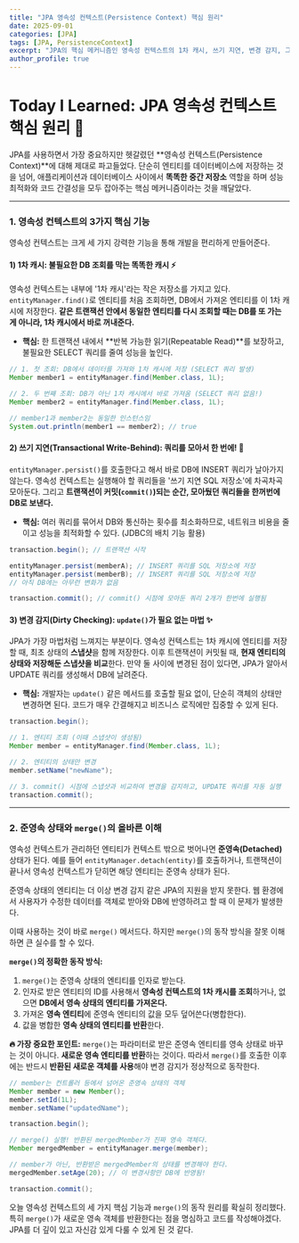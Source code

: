 ```yaml
---
title: "JPA 영속성 컨텍스트(Persistence Context) 핵심 원리"
date: 2025-09-01
categories: [JPA]
tags: [JPA, PersistenceContext]
excerpt: "JPA의 핵심 메커니즘인 영속성 컨텍스트의 1차 캐시, 쓰기 지연, 변경 감지, 그리고 준영속 상태와 merge()의 동작 원리를 정리합니다."
author_profile: true
---
```


# Today I Learned: JPA 영속성 컨텍스트 핵심 원리 📝

JPA를 사용하면서 가장 중요하지만 헷갈렸던 **영속성 컨텍스트(Persistence Context)**에 대해 제대로 파고들었다. 단순히 엔티티를 데이터베이스에 저장하는 것을 넘어, 애플리케이션과 데이터베이스 사이에서 **똑똑한 중간 저장소** 역할을 하며 성능 최적화와 코드 간결성을 모두 잡아주는 핵심 메커니즘이라는 것을 깨달았다.

---

### 1. 영속성 컨텍스트의 3가지 핵심 기능

영속성 컨텍스트는 크게 세 가지 강력한 기능을 통해 개발을 편리하게 만들어준다.

#### **1) 1차 캐시: 불필요한 DB 조회를 막는 똑똑한 캐시 ⚡️**

영속성 컨텍스트는 내부에 '1차 캐시'라는 작은 저장소를 가지고 있다. `entityManager.find()`로 엔티티를 처음 조회하면, DB에서 가져온 엔티티를 이 1차 캐시에 저장한다. **같은 트랜잭션 안에서 동일한 엔티티를 다시 조회할 때는 DB를 또 가는 게 아니라, 1차 캐시에서 바로 꺼내준다.**

- **핵심:** 한 트랜잭션 내에서 **반복 가능한 읽기(Repeatable Read)**를 보장하고, 불필요한 SELECT 쿼리를 줄여 성능을 높인다.

```java
// 1. 첫 조회: DB에서 데이터를 가져와 1차 캐시에 저장 (SELECT 쿼리 발생)
Member member1 = entityManager.find(Member.class, 1L);

// 2. 두 번째 조회: DB가 아닌 1차 캐시에서 바로 가져옴 (SELECT 쿼리 없음!)
Member member2 = entityManager.find(Member.class, 1L);

// member1과 member2는 동일한 인스턴스임
System.out.println(member1 == member2); // true
```

#### **2) 쓰기 지연(Transactional Write-Behind): 쿼리를 모아서 한 번에! 🚀**

`entityManager.persist()`를 호출한다고 해서 바로 DB에 INSERT 쿼리가 날아가지 않는다. 영속성 컨텍스트는 실행해야 할 쿼리들을 '쓰기 지연 SQL 저장소'에 차곡차곡 모아둔다. 그리고 **트랜잭션이 커밋(`commit()`)되는 순간, 모아뒀던 쿼리들을 한꺼번에 DB로 보낸다.**

- **핵심:** 여러 쿼리를 묶어서 DB와 통신하는 횟수를 최소화하므로, 네트워크 비용을 줄이고 성능을 최적화할 수 있다. (JDBC의 배치 기능 활용)

```java
transaction.begin(); // 트랜잭션 시작

entityManager.persist(memberA); // INSERT 쿼리를 SQL 저장소에 저장
entityManager.persist(memberB); // INSERT 쿼리를 SQL 저장소에 저장
// 아직 DB에는 아무런 변화가 없음

transaction.commit(); // commit() 시점에 모아둔 쿼리 2개가 한번에 실행됨
```

#### **3) 변경 감지(Dirty Checking): `update()`가 필요 없는 마법 ✨**

JPA가 가장 마법처럼 느껴지는 부분이다. 영속성 컨텍스트는 1차 캐시에 엔티티를 저장할 때, 최초 상태의 **스냅샷**을 함께 저장한다. 이후 트랜잭션이 커밋될 때, **현재 엔티티의 상태와 저장해둔 스냅샷을 비교**한다. 만약 둘 사이에 변경된 점이 있다면, JPA가 알아서 UPDATE 쿼리를 생성해서 DB에 날려준다.

- **핵심:** 개발자는 `update()` 같은 메서드를 호출할 필요 없이, 단순히 객체의 상태만 변경하면 된다. 코드가 매우 간결해지고 비즈니스 로직에만 집중할 수 있게 된다.

```java
transaction.begin();

// 1. 엔티티 조회 (이때 스냅샷이 생성됨)
Member member = entityManager.find(Member.class, 1L);

// 2. 엔티티의 상태만 변경
member.setName("newName");

// 3. commit() 시점에 스냅샷과 비교하여 변경을 감지하고, UPDATE 쿼리를 자동 실행
transaction.commit();
```

---

### 2. 준영속 상태와 `merge()`의 올바른 이해

영속성 컨텍스트가 관리하던 엔티티가 컨텍스트 밖으로 벗어나면 **준영속(Detached)** 상태가 된다. 예를 들어 `entityManager.detach(entity)`를 호출하거나, 트랜잭션이 끝나서 영속성 컨텍스트가 닫히면 해당 엔티티는 준영속 상태가 된다.

준영속 상태의 엔티티는 더 이상 변경 감지 같은 JPA의 지원을 받지 못한다. 웹 환경에서 사용자가 수정한 데이터를 객체로 받아와 DB에 반영하려고 할 때 이 문제가 발생한다.

이때 사용하는 것이 바로 `merge()` 메서드다. 하지만 `merge()`의 동작 방식을 잘못 이해하면 큰 실수를 할 수 있다.

**`merge()`의 정확한 동작 방식:**

1.  `merge()`는 준영속 상태의 엔티티를 인자로 받는다.
2.  인자로 받은 엔티티의 ID를 사용해서 **영속성 컨텍스트의 1차 캐시를 조회**하거나, 없으면 **DB에서 영속 상태의 엔티티를 가져온다.**
3.  가져온 **영속 엔티티**에 준영속 엔티티의 값을 모두 덮어쓴다(병합한다).
4.  값을 병합한 **영속 상태의 엔티티를 반환**한다.

**🔥 가장 중요한 포인트:** `merge()`는 파라미터로 받은 준영속 엔티티를 영속 상태로 바꾸는 것이 아니다. **새로운 영속 엔티티를 반환**하는 것이다. 따라서 `merge()`를 호출한 이후에는 반드시 **반환된 새로운 객체를 사용**해야 변경 감지가 정상적으로 동작한다.

```java
// member는 컨트롤러 등에서 넘어온 준영속 상태의 객체
Member member = new Member();
member.setId(1L);
member.setName("updatedName");

transaction.begin();

// merge() 실행! 반환된 mergedMember가 진짜 영속 객체다.
Member mergedMember = entityManager.merge(member);

// member가 아닌, 반환받은 mergedMember의 상태를 변경해야 한다.
mergedMember.setAge(20); // 이 변경사항만 DB에 반영됨!

transaction.commit();
```

오늘 영속성 컨텍스트의 세 가지 핵심 기능과 `merge()`의 동작 원리를 확실히 정리했다. 특히 `merge()`가 새로운 영속 객체를 반환한다는 점을 명심하고 코드를 작성해야겠다. JPA를 더 깊이 있고 자신감 있게 다룰 수 있게 된 것 같다.
